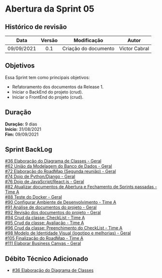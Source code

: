 # Abertura da Sprint 05

## Histórico de revisão

| **Data** |  **Versão** | **Modificação**  |  **Autor** |
|:-:|:-:|:-:|:-:|
|    09/09/2021   |  0.1 | Criação do documento  | Victor Cabral |

## Objetivos

Essa Sprint tem como principais objetivos: 
- Refatoramento dos documentos da Release 1. 
- Iniciar o BackEnd do projeto (crud). 
- Iniciar o FrontEnd do projeto (crud).

## Duração

**Duração:** 9 dias
<br>
**Início:** 31/08/2021
<br>
**Fim:** 09/09/2021

## Sprint BackLog

[#36 Elaboração do Diagrama de Classes - Geral](https://github.com/fga-eps-mds/2021-1-hospitalar/issues/36)
<br>
[#62 União da Modelagem do Banco de Dados - Geral](https://github.com/fga-eps-mds/2021-1-hospitalar/issues/62)
<br>
[#72 Elaboração do RoadMap (Segunda reunião) - Geral](https://github.com/fga-eps-mds/2021-1-hospitalar/issues/72)
<br>
[#74 Dojo de Python/Django - Geral](https://github.com/fga-eps-mds/2021-1-hospitalar/issues/74)
<br>
[#76 Dojo de JavaScript/React.js - Geral](https://github.com/fga-eps-mds/2021-1-hospitalar/issues/76)
<br>
[#82 Atualizar documentos de Abertura e Fechamento de Sprints passadas - Time A](https://github.com/fga-eps-mds/2021-1-hospitalar/issues/82)
<br>
[#88 Teste do Docker - Geral](https://github.com/fga-eps-mds/2021-1-hospitalar/issues/88)
<br>
[#90 Configurar Ambiente de Desenvolvimento - Time A](https://github.com/fga-eps-mds/2021-1-hospitalar/issues/90)
<br>
[#91 Análise de documentos do projeto - Geral](https://github.com/fga-eps-mds/2021-1-hospitalar/issues/91)
<br>
[#92 Revisão dos documentos do projeto - Geral](https://github.com/fga-eps-mds/2021-1-hospitalar/issues/92)
<br>
[#94 Crud da classe: CheckList - Time A](https://github.com/fga-eps-mds/2021-1-hospitalar/issues/96)
<br>
[#95 Crud da classe: Avaliação - Time A](https://github.com/fga-eps-mds/2021-1-hospitalar/issues/95)
<br>
[#96 Crud da classe: Preenchimento do CheckList - Time A](https://github.com/fga-eps-mds/2021-1-hospitalar/issues/94)
<br>
[#98 Modelo de Identidade Visual (logotipo e melhorias) - Geral](https://github.com/fga-eps-mds/2021-1-hospitalar/issues/98)
<br>
[#105 Finalização do RoadMap - Time A](https://github.com/fga-eps-mds/2021-1-hospitalar/issues/105)
<br>
[#111 Elaborar Business Canvas - Geral](https://github.com/fga-eps-mds/2021-1-hospitalar/issues/111)

## Débito Técnico Adicionado

- [#36 Elaboração do Diagrama de Classes](https://github.com/fga-eps-mds/2021-1-hospitalar/issues/36)
